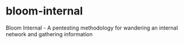 # bloom-internal
Bloom Internal - A pentesting methodology for wandering an internal network and gathering information
